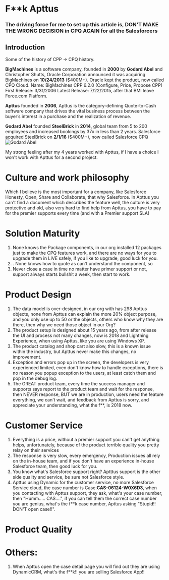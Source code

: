 # F**k Apttus
### The driving force for me to set up this article is, DON'T MAKE THE WRONG DECISION in CPQ AGAIN for all the Salesforcers

## Introduction
Some of the history of CPP -> CPQ history.

**BigMachines** is a software company, founded in **2000** by **Godard Abel** and Christopher Shutts, Oracle Corporation announced it was acquiring BigMachines on **10/24/2013** ($400M+). Oracle kept the product, now called CPQ Cloud.
Name: BigMachines CPP 6.2.0 (Configure, Price, Propose CPP)
First Release: 3/31/2006
Latest Release: 7/22/2015, after that BMI leave Force.com Platform.

**Apttus** founded in **2006**, Apttus is the category-defining Quote-to-Cash software company that drives the vital business process between the buyer’s interest in a purchase and the realization of revenue.

**Godard Abel** founded **SteelBrick** in **2014**,  global team from 5 to 200 employees and increased bookings by 37x in less than 2 years. Salesforce acquired SteelBrick on **2/1/16** ($400M+), now called Salesforce CPQ
![Godard Abel](https://media.licdn.com/dms/image/C4E03AQHJCbLb0BaCxA/profile-displayphoto-shrink_800_800/0?e=1542240000&v=beta&t=4Gf8tsWFgol6aWk5QzM_uWsUNBlsUcofuSmB2I5tX5E)

My strong feeling after my 4 years worked with Apttus, if I have a choice I won't work with Apttus for a second project.

# Culture and work philosophy
Which I believe is the most important for a company, like Salesforce Honesty, Open, Share and Collaborate, that why Salesforce.
In Apttus you can't find a document which describes the feature well, the culture is very protective and old, also very hard to find help from Apttus, you have to pay for the premier supports every time (and with a Premier support SLA)

# Solution Maturity
1. None knows the Package components, in our org installed 12 packages just to make the CPQ features work, and there are no ways for you to upgrade them in LIVE safely, if you like to upgrade, good luck for you.
2. . None knows how to quote as can't understand the component, so
3. Never close a case in time no matter have primer support or not, support always starts bullshit a week, then start to work.

# Product Design
1. The data model is over-designed, in our org with has 298 Apttus objects, none from Apttus can explain the more 20% object purpose, and you only use up to 50 or the objects, others who know why they are there, then why we need those object in our Org?
2. The product setup is designed about 15 years ago, from after release the UI and process not many changes, now is 2018 and Lightning Experience, when using Apttus, like you are using Windows XP.
3. The product catalog and shop cart also slow, this is a known issue within the industry, but Apttus never make this changes, no improvement.
4. Exception and errors pop up in the screen, the developers is very experienced limited, even don't know how to handle exceptions, there is no reason you popup exception to the users, at least catch them and pop in the debug log.
5. The GREAT product team, every time the success manager and supports says report to the product team and wait for the response, then NEVER response, BUT we are in production, users need the feature everything, we can't wait, and feedback from Apttus is sorry, and appreciate your understanding, what the f**, is 2018 now.

# Customer Service
1. Everything is a price, without a premier support you can't get anything helps, unfortunately, because of the product terrible quality you pretty relay on their services
2. The response is very slow, every emergency, Production issues all rely on the in-house team, and if you don't have an experience in-house Salesforce team, then good luck for you.
3. You know what's Salesforce support right? Aptttus support is the other side quality and service, be sure not Salesforce style.
4. Apttus using Dynamic for the customer service, no more Salesforce Service cloud, the case number is Case:**CAS-06124-W0X6D3**, when you contacting with Apttus support, they ask, what's your case number, then "Humm..... CAS....", if you can tell them the correct case number you are genius, what's the f**k case number, Apttus asking "Stupid!! DON'T open case!!".

# Product Quality


# Others:
1. When Apttus open the case detail page you will find out they are using DynamicCRM, what's the f**k!! you are selling Salesforce App!!
<!--stackedit_data:
eyJoaXN0b3J5IjpbNjYyOTYwODk1LDU2MDMzODEwNiwtMTQ0Nj
g0MDU2NV19
-->